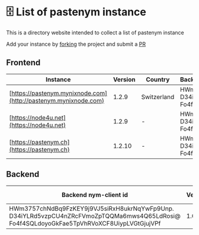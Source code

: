 # 🗄️ List of pastenym instance

This is a directory website intended to collect a list of pastenym instance

Add your instance by [forking](https://github.com/notrustverify/pastenym-directory/fork) the project and submit a [PR](https://github.com/notrustverify/pastenym-directory/pulls)

## Frontend

| Instance | Version | Country | Backend nym-client |
|---|---|---|:---|
| [https://pastenym.mynixnode.com](http://pastenym.mynixnode.com) | 1.2.9  | Switzerland | HWm3757chNdBq9FzKEY9j9VJ5siRxH8ukrNqYwFp9Unp.<br/> D34iYLRd5vzpCU4nZRcFVmoZpTQQMa6mws4Q65LdRosi@<br/> Fo4f4SQLdoyoGkFae5TpVhRVoXCF8UiypLVGtGjujVPf
| [https://node4u.net](https://node4u.net) | 1.2.9 | - | HWm3757chNdBq9FzKEY9j9VJ5siRxH8ukrNqYwFp9Unp.<br/> D34iYLRd5vzpCU4nZRcFVmoZpTQQMa6mws4Q65LdRosi@<br/> Fo4f4SQLdoyoGkFae5TpVhRVoXCF8UiypLVGtGjujVPf
| [https://pastenym.ch](https://pastenym.ch) | 1.2.10  | - | HWm3757chNdBq9FzKEY9j9VJ5siRxH8ukrNqYwFp9Unp.<br/> D34iYLRd5vzpCU4nZRcFVmoZpTQQMa6mws4Q65LdRosi@<br/> Fo4f4SQLdoyoGkFae5TpVhRVoXCF8UiypLVGtGjujVPf 

## Backend

| Backend nym-client id| Version | Hosted by |
|---|---|---|
| HWm3757chNdBq9FzKEY9j9VJ5siRxH8ukrNqYwFp9Unp.<br/> D34iYLRd5vzpCU4nZRcFVmoZpTQQMa6mws4Q65LdRosi@<br/> Fo4f4SQLdoyoGkFae5TpVhRVoXCF8UiypLVGtGjujVPf  | 1.0.0 | - |
